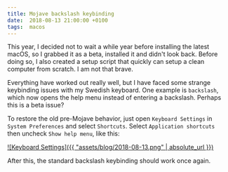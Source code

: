 ```yaml
---
title: Mojave backslash keybinding
date:  2018-08-13 21:00:00 +0100
tags:  macos
---
```


This year, I decided not to wait a while year before installing the latest macOS,
so I grabbed it as a beta, installed it and didn't look back. Before doing so, I
also created a setup script that quickly can setup a clean computer from scratch.
I am not that brave.

Everything have worked out really well, but I have faced some strange keybinding
issues with my Swedish keyboard. One example is `backslash`, which now opens the
help menu instead of entering a backslash. Perhaps this is a beta issue? 

To restore the old pre-Mojave behavior, just open `Keyboard Settings` in `System
Preferences` and select `Shortcuts`. Select `Application shortcuts` then uncheck
`Show help menu`, like this:

[![Keyboard Settings]({{ "assets/blog/2018-08-13.png" | absolute_url }})]()

After this, the standard backslash keybinding should work once again.